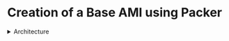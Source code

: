 # Creation of a Base AMI using Packer

<details>
  <summary>Architecture</summary>
  <img src="./images/one.png" width="500">
</details>
